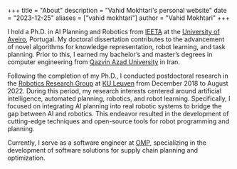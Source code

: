 +++
title = "About"
description = "Vahid Mokhtari's personal website"
date = "2023-12-25"
aliases = ["vahid mokhtari"]
author = "Vahid Mokhtari"
+++

I hold a Ph.D. in AI Planning and Robotics from [IEETA](https://www.ieeta.pt/) at the [University of Aveiro](https://www.ua.pt/), Portugal. My doctoral dissertation contributes to the advancement of novel algorithms for knowledge representation, robot learning, and task planning. Prior to this, I earned my bachelor’s and master’s degrees in computer engineering from [Qazvin Azad University](https://qazvin.iau.ir/en) in Iran.

Following the completion of my Ph.D., I conducted postdoctoral research in the [Robotics Research Group](https://www.mech.kuleuven.be/en/pma/research/robotics) at [KU Leuven](https://www.kuleuven.be/english/) from December 2018 to August 2022. During this period, my research interests centered around artificial intelligence, automated planning, robotics, and robot learning. Specifically, I focused on integrating AI planning into real robotic systems to bridge the gap between AI and robotics. This endeavor resulted in the development of cutting-edge techniques and open-source tools for robot programming and planning.

Currently, I serve as a software engineer at [OMP](https://omp.com/), specializing in the development of software solutions for supply chain planning and optimization.
